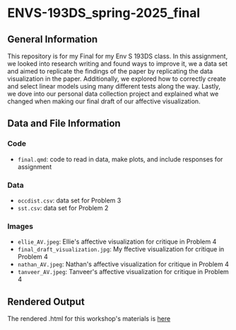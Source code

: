 # ENVS-193DS_spring-2025_final

## General Information

This repository is for my Final for my Env S 193DS class. In this assignment, we looked into research writing and found ways to improve it, we a data set and aimed to replicate the findings of the paper by replicating the data visualization in the paper. Additionally, we explored how to correctly create and select linear models using many different tests along the way. Lastly, we dove into our personal data collection project and explained what we changed when making our final draft of our affective visualization.

## Data and File Information

### Code
- `final.qmd`: code to read in data, make plots, and include responses for assignment

### Data
- `occdist.csv`: data set for Problem 3
- `sst.csv`: data set for Problem 2

### Images
- `ellie_AV.jpeg`: Ellie's affective visualization for critique in Problem 4
- `final_draft_visualization.jpg`: My ffective visualization for critique in Problem 4
- `nathan_AV.jpeg`: Nathan's affective visualization for critique in Problem 4
- `tanveer_AV.jpeg`: Tanveer's affective visualization for critique in Problem 4

## Rendered Output

The rendered .html for this workshop's materials is [here](https://lperusa7.github.io/ENVS-193DS_spring-2025_final/code/final.html)